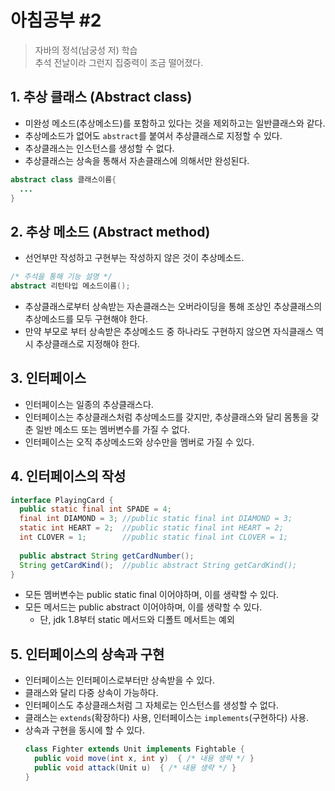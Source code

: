 # 아침공부 #2
>자바의 정석(남궁성 저) 학습  
>추석 전날이라 그런지 집중력이 조금 떨어졌다.

## 1. 추상 클래스 (Abstract class)
- 미완성 메소드(추상메소드)를 포함하고 있다는 것을 제외하고는 일반클래스와 같다.
- 추상메소드가 없어도 `abstract`를 붙여서 추상클래스로 지정할 수 있다.
- 추상클래스는 인스턴스를 생성할 수 없다.
- 추상클래스는 상속을 통해서 자손클래스에 의해서만 완성된다.
~~~java
abstract class 클래스이름{
  ...
}
~~~

## 2. 추상 메소드 (Abstract method)
- 선언부만 작성하고 구현부는 작성하지 않은 것이 추상메소드.
~~~java
/* 주석을 통해 기능 설명 */
abstract 리턴타입 메소드이름();
~~~
- 추상클래스로부터 상속받는 자손클래스는 오버라이딩을 통해 조상인 추상클래스의 추상메소드를 모두 구현해야 한다.
- 만약 부모로 부터 상속받은 추상메소드 중 하나라도 구현하지 않으면 자식클래스 역시 추상클래스로 지정해야 한다.

## 3. 인터페이스
- 인터페이스는 일종의 추상클래스다.
- 인터페이스는 추상클래스처럼 추상메소드를 갖지만, 추상클래스와 달리 몸통을 갖춘 일반 메소드 또는 멤버변수를 가질 수 없다.
- 인터페이스는 오직 추상메소드와 상수만을 멤버로 가질 수 있다.

## 4. 인터페이스의 작성
~~~java
interface PlayingCard {
  public static final int SPADE = 4;
  final int DIAMOND = 3; //public static final int DIAMOND = 3;
  static int HEART = 2;  //public static final int HEART = 2;
  int CLOVER = 1;        //public static final int CLOVER = 1;
  
  public abstract String getCardNumber();
  String getCardKind();  //public abstract String getCardKind();
}
~~~
- 모든 멤버변수는 public static final 이어야하며, 이를 생략할 수 있다.
- 모든 메서드는 public abstract 이어야하며, 이를 생략할 수 있다.
  - 단, jdk 1.8부터 static 메서드와 디폴트 메서트는 예외
  
## 5. 인터페이스의 상속과 구현
- 인터페이스는 인터페이스로부터만 상속받을 수 있다.
- 클래스와 달리 다중 상속이 가능하다.
- 인터페이스도 추상클래스처럼 그 자체로는 인스턴스를 생성할 수 없다.
- 클래스는 `extends`(확장하다) 사용, 인터페이스는 `implements`(구현하다) 사용.
- 상속과 구현을 동시에 할 수 있다.
  ~~~java
  class Fighter extends Unit implements Fightable {
    public void move(int x, int y)  { /* 내용 생략 */ }
    public void attack(Unit u)  { /* 내용 생략 */ }
  }
  ~~~
